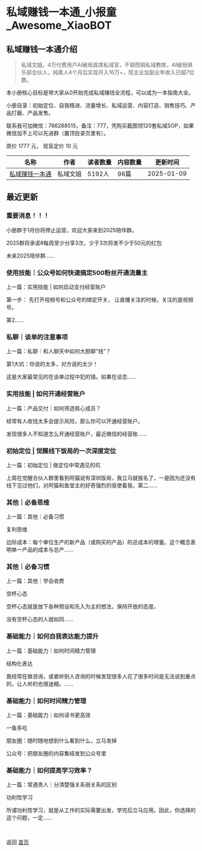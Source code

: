 # 私域赚钱一本通_小报童_Awesome_XiaoBOT

## 私域赚钱一本通介绍
> 私域文姐，4万付费用户AI破局首席私域官，不销而销私域教练，AI破局俱乐部合伙人，纯素人4个月后实现月入16万+，现主业加副业年收入已超7位数。    
    
本小册核心目标是带大家从0开始完成私域赚钱全流程，可以成为一本指南大全。    
    
小册目录：初始定位、自我精进、流量增长、私域运营、内容打造、销售技巧、产品打磨、产品发售。    
    
联系我可加微信：786288515，备注：777，凭购买截图领120套私域SOP，如果微信加不上可以先进群（置顶目录页里有）。    
    
原价 1777 元， 现盲定价 10 元  
  


|名称|作者|读者数量|内容数量|更新时间|
|---|---|---|---|---|
|[私域赚钱一本通](https://xiaobot.net/p/kevin888?refer=0b133df9-27dc-423b-8101-639049001c13)|私域文姐|5192人|96篇|2025-01-09|

## 最近更新
### 重要消息！！！

小册群于1月份将停止运营，欢迎大家来到2025陪伴群。

2025群将承诺#每周至少分享3次，少于3次将发不少于50元的红包

未来2025陪伴群......

### 使用技能｜公众号如何快速搞定500粉丝开通流量主

上一篇：实用技能 | 如何启动支付经营账户

第一步： 先打开视频号和公众号的绑定开关， 让直播关注的时候，关注的是视频号。

第2......

### 私聊｜谈单的注意事项

上一篇：私聊｜和人聊天中如何大胆聊“钱”？

第1大坑：你说的太多，对方说的太少！

这是大家最常见的在谈单过程中犯的错。如果在谈恋......

### 实用技能 | 如何开通经营账户

上一篇：产品交付｜如何筛选核心成员？

经常有人收钱太多会提示风险，那么你可以开通经营账户。

发现很多人不知道怎么开通经营账户，最近微信的经营账......

### 初始定位 | 觉醒线下饭局的一次深度定位

上一篇：初始定位 | 做定位中常遇见的坑

上周在觉醒合伙人群里看到阿猫说有深圳饭局，我立马就报名了，一是因为还没有线下见过他们，对阿猫和鱼堂主的好奇强烈的驱使着我，第二......

### 其他｜必备思维

上一篇：其他｜必备习惯

复利思维

边际成本：每个单位生产的新产品（或购买的产品）的总成本的增量。这个概念表明单一产品的成本与总产......

### 其他｜必备习惯

上一篇：其他｜学会收费

空杯心态

空杯心态就是放下各种预设和先入为主的想法，保持开放的态度。

没有空杯心态的人就如同......

### 基础能力｜如何自我表达能力提升

上一篇：基础能力｜如何时间精力管理

结构化表达

我经常在做咨询，或者听别人咨询的时候发现很多人花了很多时间是无法说到重点的，让人听的也很迷糊。......

### 基础能力｜如何时间精力管理

上一篇：基础能力｜如何读书更高效

一鱼多吃

朋友圈：随时随地想到什么看到什么，立马发掉

公众号：把朋友圈的内容集结发到公众号里

### 基础能力｜如何提高学习效率？

上一篇：常遇贵人｜分清楚强关系弱关系的区别

功利性学习

所谓功利性学习，就是从工作的实际需要出发，学完后立马应用。因此，你选择的这个问题，一定......


<a href="https://github.com/Reno9527/awesome-xiaobot" style="color: white; text-decoration: none;">awesome-xiaobot</a>

返回 [首页](../README.md)
